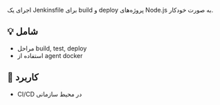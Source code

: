 اجرای یک Jenkinsfile برای build و deploy پروژه‌های Node.js به صورت خودکار.

## 💡 شامل
- مراحل build, test, deploy
- استفاده از agent docker

## 🎯 کاربرد
- CI/CD در محیط سازمانی


